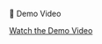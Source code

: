 
🎥 Demo Video

[Watch the Demo Video](https://drive.google.com/file/d/1rUIxC_qePG8UJHJUWFoH1jbCqHNborvL/view?usp=sharing)
